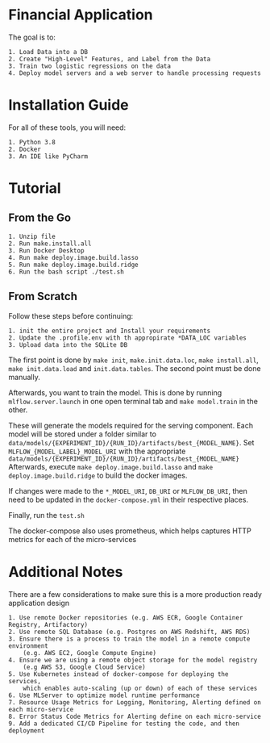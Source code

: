 # Financial Application

The goal is to:

    1. Load Data into a DB
    2. Create "High-Level" Features, and Label from the Data
    3. Train two logistic regressions on the data
    4. Deploy model servers and a web server to handle processing requests

# Installation Guide

For all of these tools, you will need:

    1. Python 3.8
    2. Docker
    3. An IDE like PyCharm

# Tutorial

## From the Go

    1. Unzip file
    2. Run make.install.all
    3. Run Docker Desktop
    4. Run make deploy.image.build.lasso
    5. Run make deploy.image.build.ridge
    6. Run the bash script ./test.sh

## From Scratch

Follow these steps before continuing:

    1. init the entire project and Install your requirements
    2. Update the .profile.env with th appropirate *DATA_LOC variables 
    3. Upload data into the SQLite DB 

The first point is done by `make init`, `make.init.data.loc`, `make install.all`, `make init.data.load` and `init.data.tables`.
The second point must be done manually. 

Afterwards, you want to train the model. This is done by running
`mlflow.server.launch` in one open terminal tab and `make model.train` in the other.

These will generate the models required for the serving component.
Each model will be stored under a folder similar to `data/models/{EXPERIMENT_ID}/{RUN_ID}/artifacts/best_{MODEL_NAME}`.
Set `MLFLOW_{MODEL_LABEL}_MODEL_URI` with the appropriate `data/models/{EXPERIMENT_ID}/{RUN_ID}/artifacts/best_{MODEL_NAME}`
Afterwards, execute `make deploy.image.build.lasso` and `make deploy.image.build.ridge` to build the docker images.

If changes were made to the `*_MODEL_URI`, `DB_URI` or `MLFLOW_DB_URI`, then need to be updated in the
`docker-compose.yml` in their respective places. 

Finally, run the `test.sh`

The docker-compose also uses prometheus, which helps captures HTTP metrics for each of the micro-services

# Additional Notes

There are a few considerations to make sure this is a more production ready application design

    1. Use remote Docker repositories (e.g. AWS ECR, Google Container Registry, Artifactory)
    2. Use remote SQL Database (e.g. Postgres on AWS Redshift, AWS RDS)
    3. Ensure there is a process to train the model in a remote compute environment 
        (e.g. AWS EC2, Google Compute Engine)
    4. Ensure we are using a remote object storage for the model registry 
        (e.g AWS S3, Google Cloud Service)
    5. Use Kubernetes instead of docker-compose for deploying the services, 
        which enables auto-scaling (up or down) of each of these services
    6. Use MLServer to optimize model runtime performance
    7. Resource Usage Metrics for Logging, Monitoring, Alerting defined on each micro-service
    8. Error Status Code Metrics for Alerting define on each micro-service
    9. Add a dedicated CI/CD Pipeline for testing the code, and then deployment
